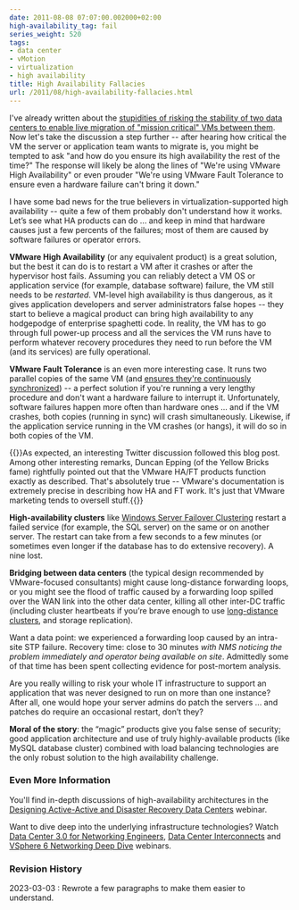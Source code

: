 ```yaml
---
date: 2011-08-08 07:07:00.002000+02:00
high-availability_tag: fail
series_weight: 520
tags:
- data center
- vMotion
- virtualization
- high availability
title: High Availability Fallacies
url: /2011/08/high-availability-fallacies.html
---
```

I've already written about the [stupidities of risking the stability of two data centers to enable live migration of "mission critical" VMs between them](https://blog.ipspace.net/2011/02/what-exactly-makes-something-mission.html). Now let's take the discussion a step further -- after hearing how critical the VM the server or application team wants to migrate is, you might be tempted to ask "and how do you ensure its high availability the rest of the time?" The response will likely be along the lines of "We're using VMware High Availability" or even prouder "We're using VMware Fault Tolerance to ensure even a hardware failure can't bring it down."
<!--more-->
I have some bad news for the true believers in virtualization-supported high availability -- quite a few of them probably don't understand how it works. Let’s see what HA products can do ... and keep in mind that hardware causes just a few percents of the failures; most of them are caused by software failures or operator errors.

**VMware High Availability** (or any equivalent product) is a great solution, but the best it can do is to restart a VM after it crashes or after the hypervisor host fails. Assuming you can reliably detect a VM OS or application service (for example, database software) failure, the VM still needs to be *restarted*. VM-level high availability is thus dangerous, as it gives application developers and server administrators false hopes -- they start to believe a magical product can bring high availability to any hodgepodge of enterprise spaghetti code. In reality, the VM has to go through full power-up process and all the services the VM runs have to perform whatever recovery procedures they need to run before the VM (and its services) are fully operational.

**VMware Fault Tolerance** is an even more interesting case. It runs two parallel copies of the same VM (and [ensures they\'re continuously synchronized](http://lonesysadmin.net/2011/04/19/vmware-fault-tolerance-determinism-and-smp/)) -- a perfect solution if you're running a very lengthy procedure and don't want a hardware failure to interrupt it. Unfortunately, software failures happen more often than hardware ones \... and if the VM crashes, both copies (running in sync) will crash simultaneously. Likewise, if the application service running in the VM crashes (or hangs), it will do so in both copies of the VM.

{{<note>}}As expected, an interesting Twitter discussion followed this blog post. Among other interesting remarks, Duncan Epping (of the Yellow Bricks fame) rightfully pointed out that the VMware HA/FT products function exactly as described. That's absolutely true -- VMware's documentation is extremely precise in describing how HA and FT work. It's just that VMware marketing tends to oversell stuff.{{</note>}}

**High-availability clusters** like [Windows Server Failover Clustering](http://www.microsoft.com/windowsserver2008/en/us/failover-clustering-multisite.aspx) restart a failed service (for example, the SQL server) on the same or on another server. The restart can take from a few seconds to a few minutes (or sometimes even longer if the database has to do extensive recovery). A nine lost.

**Bridging between data centers** (the typical design recommended by VMware-focused consultants) might cause long-distance forwarding loops, or you might see the flood of traffic caused by a forwarding loop spilled over the WAN link into the other data center, killing all other inter-DC traffic (including cluster heartbeats if you’re brave enough to use [long-distance clusters](http://blog.ioshints.info/2011/06/stretched-clusters-almost-as-good-as.html), and storage replication). 

Want a data point: we experienced a forwarding loop caused by an intra-site STP failure. Recovery time: close to 30 minutes *with NMS noticing the problem immediately and operator being available on site*. Admittedly some of that time has been spent collecting evidence for post-mortem analysis.

Are you really willing to risk your whole IT infrastructure to support an application that was never designed to run on more than one instance? After all, one would hope your server admins do patch the servers ... and patches do require an occasional restart, don’t they?

**Moral of the story**: the “magic” products give you false sense of security; good application architecture and use of truly highly-available products (like MySQL database cluster) combined with load balancing technologies are the only robust solution to the high availability challenge.

### Even More Information

You'll find in-depth discussions of high-availability architectures in the [Designing Active-Active and Disaster Recovery Data Centers](https://www.ipspace.net/Designing_Active-Active_and_Disaster_Recovery_Data_Centers) webinar.

Want to dive deep into the underlying infrastructure technologies? Watch [Data Center 3.0 for Networking Engineers](https://www.ipspace.net/Data_Center_3.0_for_Networking_Engineers), [Data Center Interconnects](https://www.ipspace.net/DCI) and [VSphere 6 Networking Deep Dive](https://www.ipspace.net/VSphere_6_Networking_Deep_Dive) webinars.

### Revision History

2023-03-03
: Rewrote a few paragraphs to make them easier to understand.
